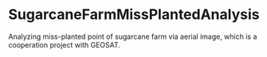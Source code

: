 # SugarcaneFarmMissPlantedAnalysis
Analyzing miss-planted point of sugarcane farm via aerial image, which is a cooperation project with GEOSAT.
